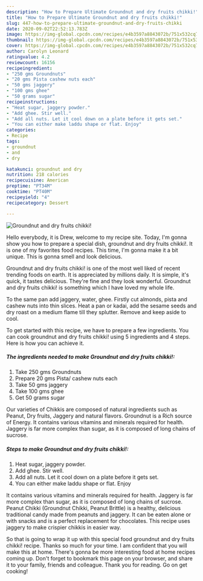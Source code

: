 ```yaml
---
description: "How to Prepare Ultimate Groundnut and dry fruits chikki!"
title: "How to Prepare Ultimate Groundnut and dry fruits chikki!"
slug: 447-how-to-prepare-ultimate-groundnut-and-dry-fruits-chikki
date: 2020-09-02T22:52:13.783Z
image: https://img-global.cpcdn.com/recipes/e4b3597a8843072b/751x532cq70/groundnut-and-dry-fruits-chikki-recipe-main-photo.jpg
thumbnail: https://img-global.cpcdn.com/recipes/e4b3597a8843072b/751x532cq70/groundnut-and-dry-fruits-chikki-recipe-main-photo.jpg
cover: https://img-global.cpcdn.com/recipes/e4b3597a8843072b/751x532cq70/groundnut-and-dry-fruits-chikki-recipe-main-photo.jpg
author: Carolyn Leonard
ratingvalue: 4.2
reviewcount: 16156
recipeingredient:
- "250 gms Groundnuts"
- "20 gms Pista cashew nuts each"
- "50 gms jaggery"
- "100 gms ghee"
- "50 grams sugar"
recipeinstructions:
- "Heat sugar, jaggery powder."
- "Add ghee. Stir well."
- "Add all nuts. Let it cool down on a plate before it gets set."
- "You can either make laddu shape or flat. Enjoy"
categories:
- Recipe
tags:
- groundnut
- and
- dry

katakunci: groundnut and dry 
nutrition: 218 calories
recipecuisine: American
preptime: "PT34M"
cooktime: "PT40M"
recipeyield: "4"
recipecategory: Dessert

---
```



![Groundnut and dry fruits chikki!](https://img-global.cpcdn.com/recipes/e4b3597a8843072b/751x532cq70/groundnut-and-dry-fruits-chikki-recipe-main-photo.jpg)

Hello everybody, it is Drew, welcome to my recipe site. Today, I'm gonna show you how to prepare a special dish, groundnut and dry fruits chikki!. It is one of my favorites food recipes. This time, I'm gonna make it a bit unique. This is gonna smell and look delicious.

Groundnut and dry fruits chikki! is one of the most well liked of recent trending foods on earth. It is appreciated by millions daily. It is simple, it's quick, it tastes delicious. They're fine and they look wonderful. Groundnut and dry fruits chikki! is something which I have loved my whole life.

To the same pan add jaggery, water, ghee. Firstly cut almonds, pista and cashew nuts into thin slices. Heat a pan or kadai, add the sesame seeds and dry roast on a medium flame till they splutter. Remove and keep aside to cool.


To get started with this recipe, we have to prepare a few ingredients. You can cook groundnut and dry fruits chikki! using 5 ingredients and 4 steps. Here is how you can achieve it.

<!--inarticleads1-->

##### The ingredients needed to make Groundnut and dry fruits chikki!:

1. Take 250 gms Groundnuts
1. Prepare 20 gms Pista/ cashew nuts each
1. Take 50 gms jaggery
1. Take 100 gms ghee
1. Get 50 grams sugar


Our varieties of Chikkis are composed of natural ingredients such as Peanut, Dry fruits, Jaggery and natural flavors. Groundnut is a Rich source of Energy. It contains various vitamins and minerals required for health. Jaggery is far more complex than sugar, as it is composed of long chains of sucrose. 

<!--inarticleads2-->

##### Steps to make Groundnut and dry fruits chikki!:

1. Heat sugar, jaggery powder.
1. Add ghee. Stir well.
1. Add all nuts. Let it cool down on a plate before it gets set.
1. You can either make laddu shape or flat. Enjoy


It contains various vitamins and minerals required for health. Jaggery is far more complex than sugar, as it is composed of long chains of sucrose. Peanut Chikki (Groundnut Chikki, Peanut Brittle) is a healthy, delicious traditional candy made from peanuts and jaggery. It can be eaten alone or with snacks and is a perfect replacement for chocolates. This recipe uses jaggery to make crispier chikkis in easier way. 

So that is going to wrap it up with this special food groundnut and dry fruits chikki! recipe. Thanks so much for your time. I am confident that you will make this at home. There's gonna be more interesting food at home recipes coming up. Don't forget to bookmark this page on your browser, and share it to your family, friends and colleague. Thank you for reading. Go on get cooking!
